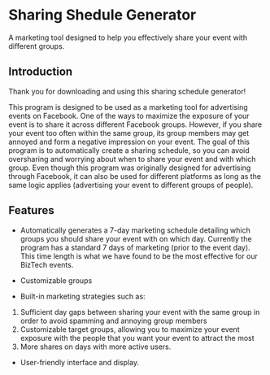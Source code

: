 # Sharing Shedule Generator
A marketing tool designed to help you effectively share your event with different groups. 

## Introduction
Thank you for downloading and using this sharing schedule generator!

This program is designed to be used as a marketing tool for advertising events on Facebook. One of the ways to maximize the exposure of your event is to share it across different Facebook groups. However, if you share your event too often within the same group, its group members may get annoyed and form a negative impression on your event. The goal of this program is 
to automatically create a sharing schedule, so you can avoid oversharing and worrying about when to share your event and with which group. Even though this program was originally designed for advertising through Facebook, it can also be used for different platforms as long as the same logic applies (advertising your event to different groups of people). 

## Features
* Automatically generates a 7-day marketing schedule detailing which groups you should share your event with on which day.
       Currently the program has a standard 7 days of marketing (prior to the event day). This time length is what we have found to be the most effective for our BizTech events.

* Customizable groups 

* Built-in marketing strategies such as:

1. Sufficient day gaps between sharing your event with the same group in order to avoid spamming and annoying group members
2. Customizable target groups, allowing you to maximize your event exposure with the people that you want your event to attract the most
3. More shares on days with more active users. 

* User-friendly interface and display. 
